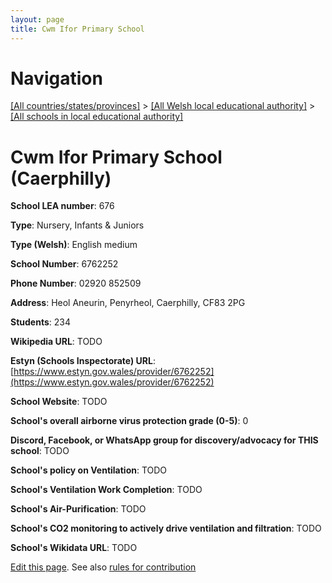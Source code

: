 ```yaml
---
layout: page
title: Cwm Ifor Primary School
---
```

# Navigation

[[All countries/states/provinces]](../../..) > [[All Welsh local educational authority]](../..) > [[All schools in local educational authority]](..)

# Cwm Ifor Primary School (Caerphilly)

**School LEA number**: 676

**Type**: Nursery, Infants & Juniors

**Type (Welsh)**: English medium

**School Number**: 6762252

**Phone Number**: 02920 852509

**Address**: Heol Aneurin, Penyrheol, Caerphilly, CF83 2PG

**Students**: 234

**Wikipedia URL**: TODO

**Estyn (Schools Inspectorate) URL**: [https://www.estyn.gov.wales/provider/6762252](https://www.estyn.gov.wales/provider/6762252)

**School Website**: TODO

**School's overall airborne virus protection grade (0-5)**: 0

**Discord, Facebook, or WhatsApp group for discovery/advocacy for THIS school**: TODO

**School's policy on Ventilation**: TODO

**School's Ventilation Work Completion**: TODO

**School's Air-Purification**: TODO

**School's CO2 monitoring to actively drive ventilation and filtration**: TODO

**School's Wikidata URL**: TODO




[Edit this page](https://github.com/ventilate-schools/Wales/edit/prif/./Caerphilly/Cwm_Ifor_Primary_School.md). See also [rules for contribution](../../../contribution-rules/)